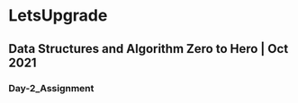    

# LetsUpgrade

## Data Structures and Algorithm Zero to Hero | Oct 2021

### Day-2_Assignment

```

```

